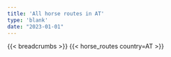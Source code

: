 ```yaml
---
title: 'All horse routes in AT'
type: 'blank'
date: "2023-01-01"
---
```


{{< breadcrumbs >}}
{{< horse_routes country=AT >}}
